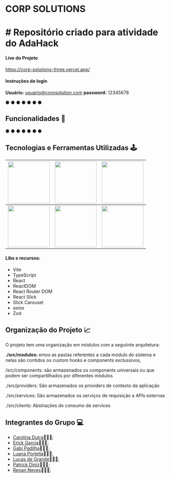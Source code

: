 # CORP SOLUTIONS 


# # Repositório criado para atividade do AdaHack 


#### Live do Projeto
<a>https://corp-solutions-three.vercel.app/</a>
#### Instruções de login
<b>Usuário:</b> usuario@corpsolution.com
<b>password:</b> 12345678



● 
● 
● 
● 
● 
● 
● 

## Funcionalidades 📜

● 
● 
● 
● 
● 
● 
● 

## Tecnologias e Ferramentas Utilizadas 🕹️

| <img src="https://upload.wikimedia.org/wikipedia/commons/thumb/a/a7/React-icon.svg/512px-React-icon.svg.png" width="130px"> |  <img src="https://static-00.iconduck.com/assets.00/typescript-plain-icon-256x256-ypojgpyj.png" width="130px"> | <img src="https://cdn.jsdelivr.net/gh/devicons/devicon/icons/css3/css3-original-wordmark.svg" width="130px"> | 
|----------|----------|----------| 
|  <img src="https://cdn.jsdelivr.net/gh/devicons/devicon/icons/javascript/javascript-original.svg" width="130px"> | <img src="https://cdn.jsdelivr.net/gh/devicons/devicon/icons/html5/html5-original-wordmark.svg" width="130px">| <img src="https://cdn.jsdelivr.net/gh/devicons/devicon/icons/vscode/vscode-original-wordmark.svg" width="130px"> 


#### Libs e recursos:
- Vite
- TypeScript
- React
- ReactDOM
- React Router DOM
- React Slick
- Slick Carousel
- axios
- Zod

## Organização do Projeto 📈
<p>O projeto tem uma organização em módulos com a seguiinte arquitetura:</p>
<b> ./src/modules: </b> emos as pastas referentes a cada módulo do sistema e nelas são contidos os custom hooks e components exclussivos,</p>
<p>/src/components:</b>  são armazenados os components universais ou que podem ser compartilhados por diferentes módulos</p>
<p>./src/providers:</b>  São armazenados os providers de contexto da aplicação</p>
<p>./src/services:</b>  São armazenados os serviços de requisição a APIs externas</p>
<p>./src/clients:</b>  Abstrações do consumo de services</p>



  

## Integrantes do Grupo 💻

- [Carolina Dutra](https://github.com/ahcarol)👩🏻‍💻;
- [Erick Garcia](https://github.com/erickggarcia)👨🏻‍💻;
- [Gabi Padilha](https://github.com/GabiPadilhaf)👩🏻‍💻;
- [Luana Portella](https://github.com/portellaluana)👩🏻‍💻;
- [Lucas de Grande](https://github.com/lucasdegrande95)👨🏻‍💻;
- [Patrick Diniz](https://github.com/PatrickDniz)👨🏻‍💻;
- [Renan Neves](https://github.com/renannevesc94)👨🏻‍💻;
